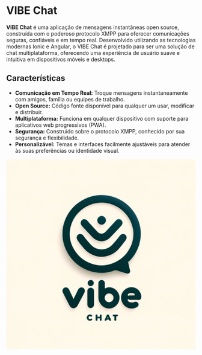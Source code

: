 # VIBE Chat

**VIBE Chat** é uma aplicação de mensagens instantâneas open source, construída com o poderoso protocolo XMPP para oferecer comunicações seguras, confiáveis e em tempo real. Desenvolvido utilizando as tecnologias modernas Ionic e Angular, o VIBE Chat é projetado para ser uma solução de chat multiplataforma, oferecendo uma experiência de usuário suave e intuitiva em dispositivos móveis e desktops.

## Características

- **Comunicação em Tempo Real:** Troque mensagens instantaneamente com amigos, família ou equipes de trabalho.
- **Open Source:** Código fonte disponível para qualquer um usar, modificar e distribuir.
- **Multiplataforma:** Funciona em qualquer dispositivo com suporte para aplicativos web progressivos (PWA).
- **Segurança:** Construído sobre o protocolo XMPP, conhecido por sua segurança e flexibilidade.
- **Personalizável:** Temas e interfaces facilmente ajustáveis para atender às suas preferências ou identidade visual.

![Logo do VIBE Chat](/logo.jpg)
